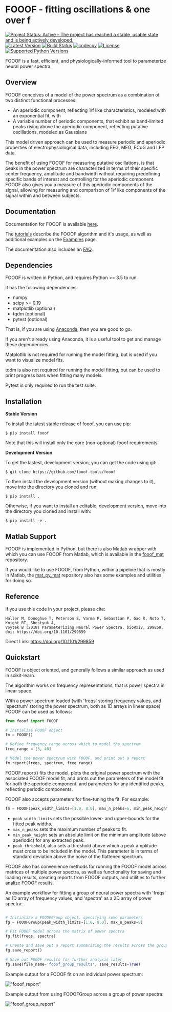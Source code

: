 # FOOOF - fitting oscillations & one over f

[![Project Status: Active – The project has reached a stable, usable state and is being actively developed.](http://www.repostatus.org/badges/latest/active.svg)](http://www.repostatus.org/#active)
[![Latest Version](https://img.shields.io/pypi/v/fooof.svg)](https://pypi.python.org/pypi/fooof/)
[![Build Status](https://travis-ci.org/fooof-tools/fooof.svg)](https://travis-ci.org/fooof-tools/fooof)
[![codecov](https://codecov.io/gh/fooof-tools/fooof/branch/master/graph/badge.svg)](https://codecov.io/gh/fooof-tools/fooof)
[![License](https://img.shields.io/pypi/l/fooof.svg)](https://opensource.org/licenses/Apache-2.0)
[![Supported Python Versions](https://img.shields.io/pypi/pyversions/fooof.svg)](https://pypi.python.org/pypi/fooof/)

FOOOF is a fast, efficient, and physiologically-informed tool to parameterize neural power spectra.

## Overview

FOOOF conceives of a model of the power spectrum as a combination of two distinct functional processes:
- An aperiodic component, reflecting 1/f like characteristics, modeled with an exponential fit, with
- A variable number of periodic components, that exhibit as band-limited peaks rising above the aperiodic component, reflecting putative oscillations, modeled as Gaussians

This model driven approach can be used to measure periodic and aperiodic properties of electrophysiological data, including EEG, MEG, ECoG and LFP data.

The benefit of using FOOOF for measuring putative oscillations, is that peaks in the power spectrum are characterized in terms of their specific center frequency, amplitude and bandwidth without requiring predefining specific bands of interest and controlling for the aperiodic component. FOOOF also gives you a measure of this aperiodic components of the signal, allowing for measuring and comparison of 1/f like components of the signal within and between subjects.

## Documentation

Documentation for FOOOF is available [here](https://fooof-tools.github.io/fooof/index.html).

The [tutorials](https://fooof-tools.github.io/fooof/auto_tutorials/index.html) describe the FOOOF algorithm and it's usage, as well as additional examples on the [Examples](https://fooof-tools.github.io/fooof/auto_examples/index.html) page.

The documentation also includes an [FAQ](https://fooof-tools.github.io/fooof/faq.html).

## Dependencies

FOOOF is written in Python, and requires Python >= 3.5 to run.

It has the following dependencies:
- numpy
- scipy >= 0.19
- matplotlib (optional)
- tqdm (optional)
- pytest (optional)

That is, if you are using [Anaconda](https://www.anaconda.com/download/), then you are good to go.

If you aren't already using Anaconda, it is a useful tool to get and manage these dependencies.

Matplotlib is not required for running the model fitting, but is used if you want to visualize model fits.

tqdm is also not required for running the model fitting, but can be used to print progress bars when fitting many models.

Pytest is only required to run the test suite.

## Installation

**Stable Version**

To install the latest stable release of fooof, you can use pip:

`$ pip install fooof`

Note that this will install only the core (non-optional) fooof requirements.

**Development Version**

To get the lastest, development version, you can get the code using git:

`$ git clone https://github.com/fooof-tools/fooof`

To then install the development version (without making changes to it), move into the directory you cloned and run:

`$ pip install .`

Otherwise, if you want to install an editable, development version, move into the directory you cloned and install with:

`$ pip install -e .`

## Matlab Support

FOOOF is implemented in Python, but there is also Matlab wrapper with which you can use FOOOF from Matlab, which is available in the [fooof_mat](http://github.com/fooof-tools/fooof_mat) repository.

If you would like to use FOOOF, from Python, within a pipeline that is mostly in Matlab, the [mat_py_mat](https://github.com/fooof-tools/mat_py_mat) repository also has some examples and utilities for doing so.

## Reference

If you use this code in your project, please cite:

    Haller M, Donoghue T, Peterson E, Varma P, Sebastian P, Gao R, Noto T, Knight RT, Shestyuk A,
    Voytek B (2018) Parameterizing Neural Power Spectra. bioRxiv, 299859.
    doi: https://doi.org/10.1101/299859

Direct Link: https://doi.org/10.1101/299859

## Quickstart

FOOOF is object oriented, and generally follows a similar approach as used in scikit-learn.

The algorithm works on frequency representations, that is power spectra in linear space.

With a power spectrum loaded (with 'freqs' storing frequency values, and 'spectrum' storing the power spectrum, both as 1D arrays in linear space) FOOOF can be used as follows:

```python
from fooof import FOOOF

# Initialize FOOOF object
fm = FOOOF()

# Define frequency range across which to model the spectrum
freq_range = [3, 40]

# Model the power spectrum with FOOOF, and print out a report
fm.report(freqs, spectrum, freq_range)
```

FOOOF.report() fits the model, plots the original power spectrum with the associated FOOOF model fit, and prints out the parameters of the model fit for both the aperiodic component, and parameters for any identified peaks, reflecting periodic components.

FOOOF also accepts parameters for fine-tuning the fit. For example:

```python
fm = FOOOF(peak_width_limits=[1.0, 8.0], max_n_peaks=6, min_peak_height=0.1, peak_threshold=2.0)
```

* `peak_width_limits` sets the possible lower- and upper-bounds for the fitted peak widths.
* `max_n_peaks` sets the maximum number of peaks to fit.
* `min_peak_height` sets an absolute limit on the minimum amplitude (above aperiodic) for any extracted peak.
* `peak_threshold`, also sets a threshold above which a peak amplitude must cross to be included in the model. This parameter is in terms of standard deviation above the noise of the flattened spectrum.

FOOOF also has convenience methods for running the FOOOF model across matrices of multiple power spectra, as well as functionality for saving and loading results, creating reports from FOOOF outputs, and utilities to further analize FOOOF results.

An example workflow for fitting a group of neural power spectra with 'freqs' as 1D array of frequency values, and 'spectra' as a 2D array of power spectra:

```python

# Initialize a FOOOFGroup object, specifying some parameters
fg = FOOOFGroup(peak_width_limits=[1.0, 8.0], max_n_peaks=8)

# Fit FOOOF model across the matrix of power spectra
fg.fit(freqs, spectra)

# Create and save out a report summarizing the results across the group of power spectra
fg.save_report()

# Save out FOOOF results for further analysis later
fg.save(file_name='fooof_group_results', save_results=True)
```

Example output for a FOOOF fit on an individual power spectrum:

!["fooof_report"](img/FOOOF_report.png)

Example output from using FOOOFGroup across a group of power spectra:

!["fooof_group_report"](img/FOOOFGroup_report.png)
